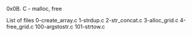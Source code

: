 0x0B. C - malloc, free

List of files
0-create_array.c
1-strdup.c
2-str_concat.c
3-alloc_grid.c
4-free_grid.c
100-argstostr.c
101-strtow.c
